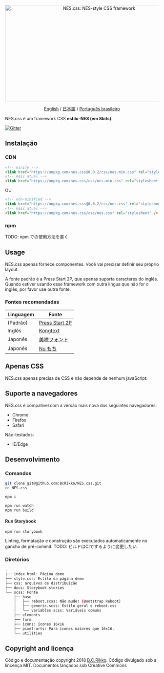 <div align="center">
  <a href="https://bcrikko.github.io/NES.css/" target="_blank"><img src="https://user-images.githubusercontent.com/5305599/49061716-da649680-f254-11e8-9a89-d95a7407ec6a.png" alt="NES.css: NES-style  CSS framework" style="max-width:100%;" width="600" height="315"></a>

  <a href="README.md">English</a> / <a href="README-jp.md">日本語</a> / <a href="README-pt-br.md">Português brasileiro</a>
</div>

NES.css é um framework CSS **estilo-NES (em 8bits)**.


[![Gitter][gitter-badge]][gitter]

## Instalação

### CDN

```html
<!-- minify -->
<link href="https://unpkg.com/nes.css@0.0.2/css/nes.min.css" rel="stylesheet" />
<!-- mais atual -->
<link href="https://unpkg.com/nes.css/css/nes.min.css" rel="stylesheet" />
```

OU

```html
<!-- non-minified -->
<link href="https://unpkg.com/nes.css@0.0.2/css/nes.css" rel="stylesheet" />
<!-- mais atual -->
<link href="https://unpkg.com/nes.css/css/nes.css" rel="stylesheet" />
```

### npm

TODO: npm での使用方法を書く

## Usage

NES.css apenas fornece componentes. Você vai precisar definir seu próprio layout.

A fonte padrão é a Press Start 2P, que apenas suporta caracteres do inglês. Quando estiver usando esse framework com outra língua que não for o inglês, por favor use outra fonte.

### Fontes recomendadas

|Linguagem|Fonte|
|----|----|
|(Padrão)|[Press Start 2P](https://fonts.google.com/specimen/Press+Start+2P)|
|Inglês|[Kongtext](https://www.dafont.com/kongtext.font)|
|Japonês|[美咲フォント](http://www.geocities.jp/littlimi/misaki.htm)|
|Japonês|[Nu もち](http://kokagem.sakura.ne.jp/font/mochi/)|


## Apenas CSS

NES.css apenas precisa de CSS e não depende de nenhum javaScript.

## Suporte a navegadores

NES.css é compatível com a versão mais nova dos seguintes navegadores:
* Chrome
* Firefox
* Safari

Não-testados:
* IE/Edge


## Desenvolvimento

### Comandos
```sh
git clone git@github.com:BcRikko/NES.css.git
cd NES.css

npm i

npm run watch
npm run build
```

#### Run Storybook
```
npm run storybook
```


Linting, formatação e construção são executados automaticamente no gancho de pré-commit.
TODO: ビルドはCIでするように変更したい

### Diretórios
```sh
.
├── index.html: Página demo
├── style.css: Estilo da página demo
├── css: arquivos de distribuição
├── docs: Storybook stories
└── scss: Fonte
    ├── base
    │   ├── reboot.scss: Não mude! (Bootstrap Reboot)
    │   ├── generic.scss: Estilo geral e reboot.css
    │   └── variables.scss: Variáveis comuns
    ├── elements
    ├── form
    ├── icons: ícones 16x16
    ├── pixel-arts: Para ícones maiores que 16x16.
    └── utilities
```



## Copyright and licença

Código e documentação copyright 2018 [B.C.Rikko](https://github.com/BcRikko). Código divulgado sob a lincença MIT. Documentos lançados sob Creative Commons




[gitter]: https://gitter.im/nostalgic-css/Lobby
[gitter-badge]: https://img.shields.io/gitter/room/nostalgic-css/Lobby.svg

